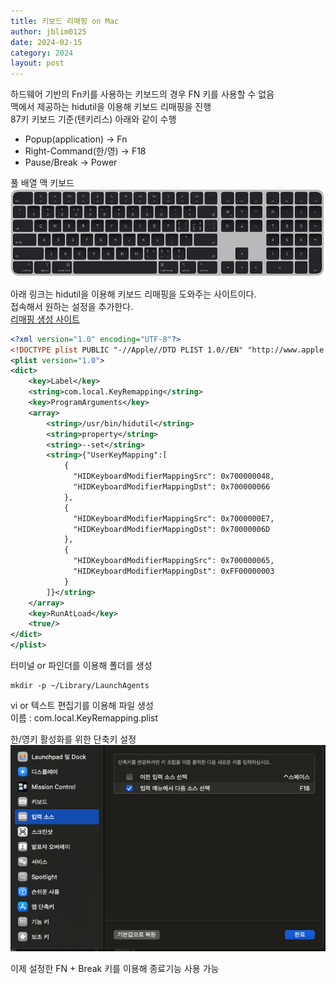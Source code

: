 ```yaml
---
title: 키보드 리매핑 on Mac
author: jblim0125
date: 2024-02-15
category: 2024
layout: post
---
```


하드웨어 기반의 Fn키를 사용하는 키보드의 경우 FN 키를 사용할 수 없음  
맥에서 제공하는 hidutil을 이용해 키보드 리매핑을 진행  
87키 키보드 기준(텐키리스) 아래와 같이 수행  

- Popup(application) -> Fn  
- Right-Command(한/영) -> F18  
- Pause/Break -> Power  

풀 배열 맥 키보드  
![alt text](/assets/images/mac-key-remap/image01.png)

아래 링크는 hidutil을 이용해 키보드 리매핑을 도와주는 사이트이다.  
접속해서 원하는 설정을 추가한다.  
[리매핑 생성 사이트](https://hidutil-generator.netlify.app)

```xml
<?xml version="1.0" encoding="UTF-8"?>
<!DOCTYPE plist PUBLIC "-//Apple//DTD PLIST 1.0//EN" "http://www.apple.com/DTDs/PropertyList-1.0.dtd">
<plist version="1.0">
<dict>
    <key>Label</key>
    <string>com.local.KeyRemapping</string>
    <key>ProgramArguments</key>
    <array>
        <string>/usr/bin/hidutil</string>
        <string>property</string>
        <string>--set</string>
        <string>{"UserKeyMapping":[
            {
              "HIDKeyboardModifierMappingSrc": 0x700000048,
              "HIDKeyboardModifierMappingDst": 0x700000066
            },
            {
              "HIDKeyboardModifierMappingSrc": 0x7000000E7,
              "HIDKeyboardModifierMappingDst": 0x70000006D
            },
            {
              "HIDKeyboardModifierMappingSrc": 0x700000065,
              "HIDKeyboardModifierMappingDst": 0xFF00000003
            }
        ]}</string>
    </array>
    <key>RunAtLoad</key>
    <true/>
</dict>
</plist>
```

터미널 or 파인더를 이용해 폴더를 생성

```shell
mkdir -p ~/Library/LaunchAgents
```

vi or 텍스트 편집기를 이용해 파일 생성  
이름 : com.local.KeyRemapping.plist  

한/영키 활성화를 위한 단축키 설정  
![단축키 설정](/assets/images/mac-key-remap/2024-02-15-17-23-27.png)

이제 설정한 FN + Break 키를 이용해 종료기능 사용 가능  
